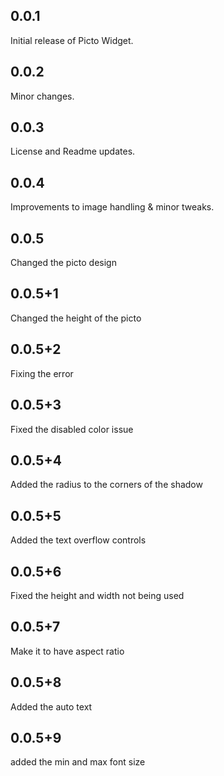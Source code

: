 ## 0.0.1
Initial release of Picto Widget.

## 0.0.2
Minor changes.

## 0.0.3
License and Readme updates.

## 0.0.4
Improvements to image handling & minor tweaks.

## 0.0.5
Changed the picto design
## 0.0.5+1
Changed the height of the picto
## 0.0.5+2
Fixing the error
## 0.0.5+3
Fixed the disabled color issue
## 0.0.5+4
Added the radius to the corners of the shadow
## 0.0.5+5
Added the text overflow controls
## 0.0.5+6
Fixed the height and width not being used
## 0.0.5+7
Make it to have aspect ratio
## 0.0.5+8
Added the auto text
## 0.0.5+9
added the min and max font size
